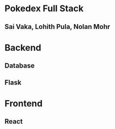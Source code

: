 # Pokedex Full Stack
## Sai Vaka, Lohith Pula, Nolan Mohr 

# Backend 

## Database

## Flask

# Frontend 

## React
